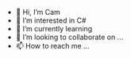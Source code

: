 - 👋 Hi, I’m Cam 
- 👀 I’m interested in C#
- 🌱 I’m currently learning
- 💞️ I’m looking to collaborate on ...
- 📫 How to reach me ...

<!---
TsaiCam/TsaiCam is a ✨ special ✨ repository because its `README.md` (this file) appears on your GitHub profile.
You can click the Preview link to take a look at your changes.
--->
